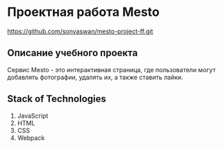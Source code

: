 # Проектная работа Mesto
https://github.com/sonyaswan/mesto-project-ff.git

## Описание учебного проекта
Сервис Mesto - это интерактивная страница, где пользователи могут добавлять фотографии, удалять их, а также ставить лайки.

## Stack of Technologies
1. JavaScript
2. HTML 
3. CSS
4. Webpack
